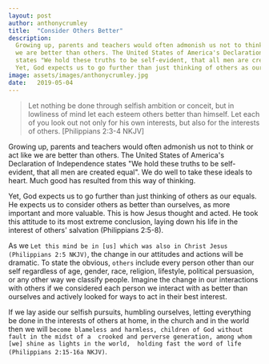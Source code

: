 ```yaml
---
layout: post
author: anthonycrumley
title:  "Consider Others Better"
description: 
  Growing up, parents and teachers would often admonish us not to think or act like
  we are better than others. The United States of America's Declaration of Independence
  states "We hold these truths to be self-evident, that all men are created equal".
  Yet, God expects us to go further than just thinking of others as our equals.
image: assets/images/anthonycrumley.jpg
date:   2019-05-04
---
```

> Let nothing be done through selfish ambition or conceit, but in lowliness of mind let each esteem others better than himself. Let each of you look out not only for his own interests, but also for the interests of others. [Philippians 2:3-4 NKJV]

Growing up, parents and teachers would often admonish us not to think or act like
we are better than others. The United States of America's Declaration of Independence
states "We hold these truths to be self-evident, that all men are created equal".
We do well to take these ideals to heart. Much good has resulted from this way
of thinking.

Yet, God expects us to go further than just thinking of others as our equals. He expects
us to consider others as better than ourselves, as more important and more valuable.
This is how Jesus thought and acted. He took this attitude to its most extreme 
conclusion, laying down his life in the interest of others' salvation (Philippians 2:5-8).

As we `Let this mind be in [us] which was also in Christ Jesus (Philippians 2:5 NKJV)`,
the change in our attitudes and actions will be dramatic. To state the obvious, `others`
include every person other than our self regardless of age, gender, race, religion,
lifestyle, political persuasion, or any other way we classify people. Imagine the change in
our interactions with others if we considered each person we interact with as better
than ourselves and actively looked for ways to act in their best interest.

If we lay aside our selfish pursuits, humbling ourselves, letting everything be done
in the interests of others at home, in the church and in the world then we will
`become blameless and harmless, children of God without fault in the midst of a 
crooked and perverse generation, among whom [we] shine as lights in the world, 
holding fast the word of life (Philippians 2:15-16a NKJV)`.
